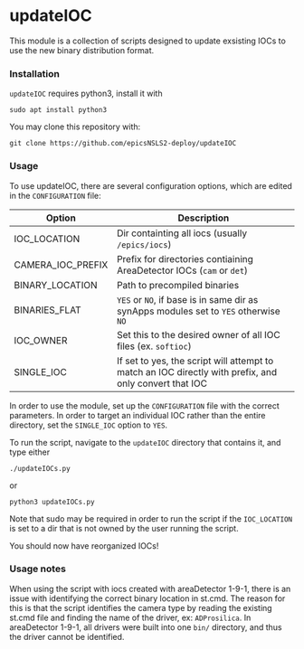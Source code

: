 # updateIOC

This module is a collection of scripts designed to update exsisting IOCs to use the new binary distribution format.

### Installation

`updateIOC` requires python3, install it with
```
sudo apt install python3
```
You may clone this repository with:
```
git clone https://github.com/epicsNSLS2-deploy/updateIOC
```

### Usage

To use updateIOC, there are several configuration options, which are edited in the `CONFIGURATION` file:

Option  |   Description
-------|----------------
IOC_LOCATION | Dir containting all iocs (usually `/epics/iocs`)
CAMERA_IOC_PREFIX | Prefix for directories contiaining AreaDetector IOCs (`cam` or `det`)
BINARY_LOCATION | Path to precompiled binaries
BINARIES_FLAT | `YES` or `NO`, if base is in same dir as synApps modules set to `YES` otherwise `NO`
IOC_OWNER | Set this to the desired owner of all IOC files (ex. `softioc`)
SINGLE_IOC | If set to yes, the script will attempt to match an IOC directly with prefix, and only convert that IOC

In order to use the module, set up the `CONFIGURATION` file with the correct parameters. In order to target an individual IOC rather than the entire directory, set the `SINGLE_IOC` option to `YES`.

To run the script, navigate to the `updateIOC` directory that contains it, and type either
```
./updateIOCs.py
```
or
```
python3 updateIOCs.py
```
Note that sudo may be required in order to run the script if the `IOC_LOCATION` is set to a dir that is not owned by the user running the script.

You should now have reorganized IOCs!

### Usage notes

When using the script with iocs created with areaDetector 1-9-1, there is an issue with identifying the correct binary location in st.cmd. The reason for this is that the script identifies the camera type by reading the existing st.cmd file and finding the name of the driver, ex: `ADProsilica`. In areaDetector 1-9-1, all drivers were built into one `bin/` directory, and thus the driver cannot be identified. 
